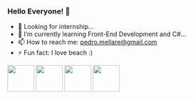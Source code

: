 ### Hello Everyone! 👋

- 🔭 Looking for internship...
- 🌱 I’m currently learning Front-End Development and C#...
- 📫 How to reach me: pedro.mellare@gmail.com
- ⚡ Fun fact: I love beach :)

<div>
<img src="https://cdn.jsdelivr.net/gh/devicons/devicon/icons/csharp/csharp-original.svg" height= 60px width= 60px/>

  
<img src="https://cdn.jsdelivr.net/gh/devicons/devicon/icons/javascript/javascript-original.svg" height= 60px width= 60px/>

  
<img src="https://cdn.jsdelivr.net/gh/devicons/devicon/icons/css3/css3-original-wordmark.svg" height= 60px width= 60px/>

  
<img src="https://cdn.jsdelivr.net/gh/devicons/devicon/icons/html5/html5-original-wordmark.svg" height= 60px width= 60px/>

  
</div>
